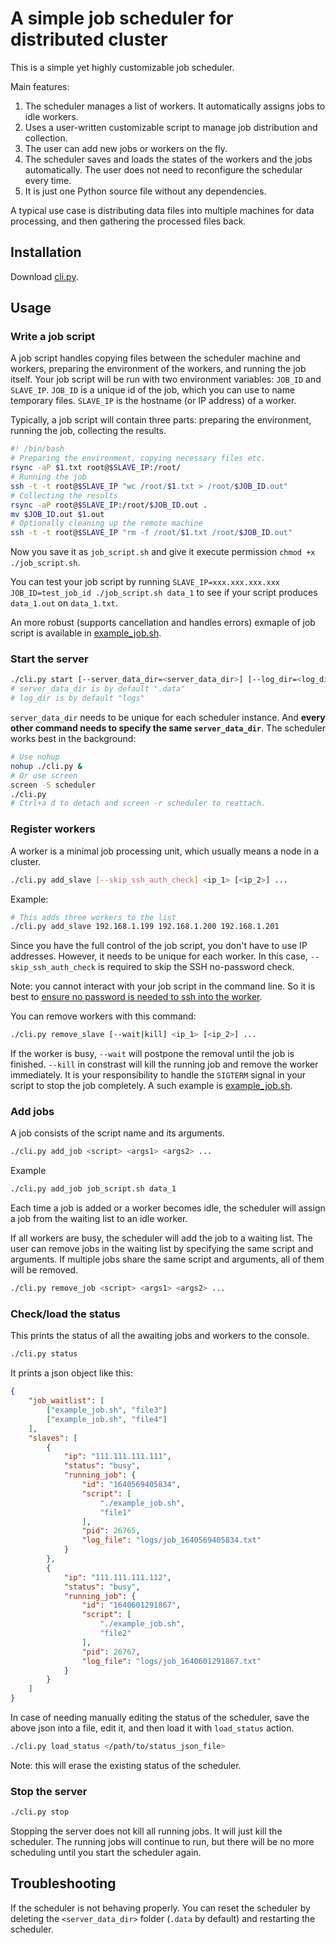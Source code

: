 # A simple job scheduler for distributed cluster

This is a simple yet highly customizable job scheduler.

Main features:

1. The scheduler manages a list of workers. It automatically assigns jobs to idle workers.
1. Uses a user-written customizable script to manage job distribution and collection.
1. The user can add new jobs or workers on the fly.
1. The scheduler saves and loads the states of the workers and the jobs automatically. The user does not need to reconfigure the schedular every time.
1. It is just one Python source file without any dependencies.

A typical use case is distributing data files into multiple machines for data processing, and then gathering the processed files back.

## Installation

Download [cli.py](./cli.py).

## Usage

### Write a job script

A job script handles copying files between the scheduler machine and workers, preparing the environment of the workers, and running the job itself.
Your job script will be run with two environment variables: `JOB_ID` and `SLAVE_IP`. `JOB_ID` is a unique id of the job, which you can use to name temporary files. `SLAVE_IP` is the hostname (or IP address) of a worker.

Typically, a job script will contain three parts: preparing the environment, running the job, collecting the results.

```bash
#! /bin/bash
# Preparing the environment, copying necessary files etc.
rsync -aP $1.txt root@$SLAVE_IP:/root/
# Running the job
ssh -t -t root@$SLAVE_IP "wc /root/$1.txt > /root/$JOB_ID.out"
# Collecting the results
rsync -aP root@$SLAVE_IP:/root/$JOB_ID.out .
mv $JOB_ID.out $1.out
# Optionally cleaning up the remote machine
ssh -t -t root@$SLAVE_IP "rm -f /root/$1.txt /root/$JOB_ID.out"
```

Now you save it as `job_script.sh` and give it execute permission `chmod +x ./job_script.sh`.

You can test your job script by running `SLAVE_IP=xxx.xxx.xxx.xxx JOB_ID=test_job_id ./job_script.sh data_1` to see if your script produces `data_1.out` on `data_1.txt`.

An more robust (supports cancellation and handles errors) exmaple of job script is available in [example_job.sh](./example_job.sh).

### Start the server

```bash
./cli.py start [--server_data_dir=<server_data_dir>] [--log_dir=<log_dir>]
# server_data_dir is by default ".data"
# log_dir is by default "logs"
```

`server_data_dir` needs to be unique for each scheduler instance. And **every other command needs to specify the same `server_data_dir`**.
The scheduler works best in the background:

```bash
# Use nohup
nohup ./cli.py &
# Or use screen
screen -S scheduler
./cli.py
# Ctrl+a d to detach and screen -r scheduler to reattach.
```

### Register workers

A worker is a minimal job processing unit, which usually means a node in a cluster.

```bash
./cli.py add_slave [--skip_ssh_auth_check] <ip_1> [<ip_2>] ...
```

Example:

```bash
# This adds three workers to the list
./cli.py add_slave 192.168.1.199 192.168.1.200 192.168.1.201
```

Since you have the full control of the job script, you don't have to use IP addresses. However, it needs to be unique for each worker.
In this case, `--skip_ssh_auth_check` is required to skip the SSH no-password check.

Note: you cannot interact with your job script in the command line. So it is best to [ensure no password is needed to ssh into the worker](https://www.ssh.com/academy/ssh/copy-id).

You can remove workers with this command:

```bash
./cli.py remove_slave [--wait|kill] <ip_1> [<ip_2>] ...
```

If the worker is busy, `--wait` will postpone the removal until the job is finished. `--kill` in constrast will kill the running job and remove the worker immediately.
It is your responsibility to handle the `SIGTERM` signal in your script to stop the job completely. A such example is [example_job.sh](./example_job.sh).

### Add jobs

A job consists of the script name and its arguments.

```bash
./cli.py add_job <script> <args1> <args2> ...
```

Example

```bash
./cli.py add_job job_script.sh data_1
```

Each time a job is added or a worker becomes idle, the scheduler will assign a job from the waiting list to an idle worker.

If all workers are busy, the scheduler will add the job to a waiting list. The user can remove jobs in the waiting list by specifying the same script and arguments.
If multiple jobs share the same script and arguments, all of them will be removed.

```bash
./cli.py remove_job <script> <args1> <args2> ...
```

### Check/load the status

This prints the status of all the awaiting jobs and workers to the console.

```bash
./cli.py status
```

It prints a json object like this:

```json
{
    "job_waitlist": [
        ["example_job.sh", "file3"]
        ["example_job.sh", "file4"]
    ],
    "slaves": [
        {
            "ip": "111.111.111.111",
            "status": "busy",
            "running_job": {
                "id": "1640569405834",
                "script": [
                    "./example_job.sh",
                    "file1"
                ],
                "pid": 26765,
                "log_file": "logs/job_1640569405834.txt"
            }
        },
        {
            "ip": "111.111.111.112",
            "status": "busy",
            "running_job": {
                "id": "1640601291867",
                "script": [
                    "./example_job.sh",
                    "file2"
                ],
                "pid": 26767,
                "log_file": "logs/job_1640601291867.txt"
            }
        }
    ]
}
```

In case of needing manually editing the status of the scheduler, save the above json into a file, edit it, and then load it with `load_status` action.

```bash
./cli.py load_status </path/to/status_json_file>
```

Note: this will erase the existing status of the scheduler.

### Stop the server

```bash
./cli.py stop
```

Stopping the server does not kill all running jobs. It will just kill the scheduler.
The running jobs will continue to run, but there will be no more scheduling until you start the scheduler again.

## Troubleshooting

If the scheduler is not behaving properly. You can reset the scheduler by deleting the `<server_data_dir>` folder (`.data` by default) and restarting the scheduler.
